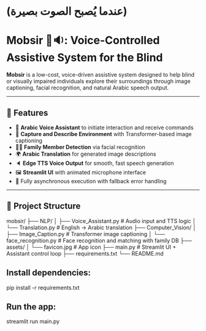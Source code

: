 # (عندما يُصبح الصوت بصيرة)


 # Mobsir 👀🔉: Voice-Controlled Assistive System for the Blind

**Mobsir** is a low-cost, voice-driven assistive system designed to help blind or visually impaired individuals explore their surroundings through image captioning, facial recognition, and natural Arabic speech output.

---

## 🚀 Features

- 🎤 **Arabic Voice Assistant** to initiate interaction and receive commands
- 📸 **Capture and Describe Environment** with Transformer-based image captioning
- 🧑‍🦱 **Family Member Detection** via facial recognition
- 🌍 **Arabic Translation** for generated image descriptions
- 🔈 **Edge TTS Voice Output** for smooth, fast speech generation
- 🖼️ **Streamlit UI** with animated microphone interface
- 🧠 Fully asynchronous execution with fallback error handling

---

## 📁 Project Structure

mobsir/
├── NLP/
│ ├── Voice_Assistant.py # Audio input and TTS logic
│ └── Translation.py # English → Arabic translation
├── Computer_Vision/
│ ├── Image_Caption.py # Transformer image captioning
│ └── face_recognition.py # Face recognition and matching with family DB
├── assets/
│ └── favicon.jpg # App icon
├── main.py # Streamlit UI + Assistant control loop
├── requirements.txt
└── README.md


## Install dependencies:

pip install -r requirements.txt


## Run the app:

streamlit run main.py


